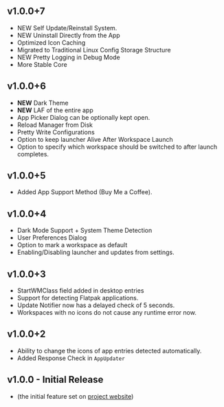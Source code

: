 ## v1.0.0+7

- NEW Self Update/Reinstall System.
- NEW Uninstall Directly from the App
- Optimized Icon Caching
- Migrated to Traditional Linux Config Storage Structure
- NEW Pretty Logging in Debug Mode
- More Stable Core

## v1.0.0+6

- **NEW** Dark Theme
- **NEW** LAF of the entire app
- App Picker Dialog can be optionally kept open.
- Reload Manager from Disk
- Pretty Write Configurations
- Option to keep launcher Alive After Workspace Launch
- Option to specify which workspace should be switched to after launch completes.

## v1.0.0+5

- Added App Support Method (Buy Me a Coffee).

## v1.0.0+4

- Dark Mode Support + System Theme Detection
- User Preferences Dialog
- Option to mark a workspace as default
- Enabling/Disabling launcher and updates from settings.

## v1.0.0+3
- StartWMClass field added in desktop entries
- Support for detecting Flatpak applications.
- Update Notifier now has a delayed check of 5 seconds.
- Workspaces with no icons do not cause any runtime error now.

## v1.0.0+2
- Ability to change the icons of app entries detected automatically.
- Added Response Check in `AppUpdater`

## v1.0.0 - Initial Release

- (the initial feature set on [project website](https://omegaui.github.io/app_fleet_webpage/))
